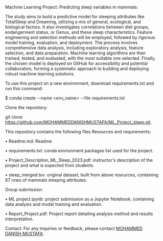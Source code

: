 Machine Learning Project: Predicting sleep variables in mammals:

The study aims to build a predictive model for sleeping attributes like TotalSleep and Dreaming, utilizing a mix of general, ecological, and biological factors. It also investigates correlations between diet groups, endangerment status, or Genus, and these sleep characteristics. Feature engineering and selection methods will be employed, followed by rigorous model training, evaluation, and deployment. The process involves comprehensive data analysis, including exploratory analysis, feature selection, and data preparation. Machine learning algorithms are then trained, tested, and evaluated, with the most suitable one selected. Finally, the chosen model is deployed on GitHub for accessibility and potential collaboration, forming a systematic approach to building and deploying robust machine learning solutions.

To use this project on a new environment, download requirements.txt and run this command:

$ conda create --name <env_name> --file requirements.txt

Clone the repository:

git clone https://github.com/MOHAMMEDDANISHMUSTAFA/ML_Project_sleep.git.


This repository contains the following files Resources and requirements:

•	Readme.md: Readme

•	requirements.txt: conda environment packages list used for the project.

•	Project_Description_ML_Sleep_2023.pdf: instructor's description of the project and what is expected from students.

•	sleep_merged.tsv: original dataset, built from above resources, containing 87 rows of mammals sleeping attributes.


Group submission:

•	ML project.ipynb: project submission as a Jupyter Notebook, containing data analysis and model training and evaluation.

•	Report_Project.pdf: Project report detailing analysis method and results interpretation.

Contact:
For any inquiries or feedback, please contact [MOHAMMED DANISH MUSTAFA](mailto:modamu96@gmail.com).

